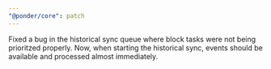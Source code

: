 ```yaml
---
"@ponder/core": patch
---
```


Fixed a bug in the historical sync queue where block tasks were not being prioritzed properly. Now, when starting the historical sync, events should be available and processed almost immediately.
